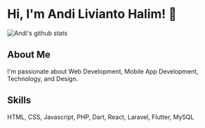 # Hi, I'm Andi Livianto Halim! 👋

![Andi's github stats](https://github-readme-stats.vercel.app/api?username=andilivianto&show_icons=true&theme=react)
## About Me
I'm passionate about Web Development, Mobile App Development, Technology, and Design.

## Skills
HTML, CSS, Javascript, PHP, Dart, React, Laravel, Flutter, MySQL
